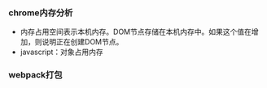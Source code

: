 ### chrome内存分析

* 内存占用空间表示本机内存。DOM节点存储在本机内存中。如果这个值在增加，则说明正在创建DOM节点。
* javascript：对象占用内存

### webpack打包

